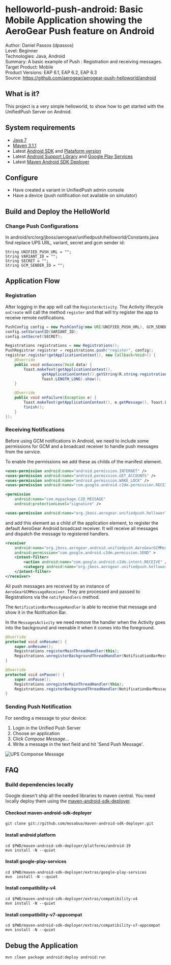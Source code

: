 # helloworld-push-android: Basic Mobile Application showing the AeroGear Push feature on Android

Author: Daniel Passos (dpassos)   
Level: Beginner   
Technologies: Java, Android   
Summary: A basic example of Push : Registration and receiving messages.   
Target Product: Mobile   
Product Versions: EAP 6.1, EAP 6.2, EAP 6.3   
Source: https://github.com/aerogear/aerogear-push-helloworld/android   

## What is it?

This project is a very simple helloworld, to show how to get started with the UnifiedPush Server on Android.

## System requirements

* [Java 7](http://www.oracle.com/technetwork/java/javase/downloads/index.html)
* [Maven 3.1.1](http://maven.apache.org)
* Latest [Android SDK](https://developer.android.com/sdk/index.html) and [Plataform version](http://developer.android.com/tools/revisions/platforms.html)
* Latest [Android Support Library](http://developer.android.com/tools/support-library/index.html) and [Google Play Services](http://developer.android.com/google/play-services/index.html)
* Latest [Maven Android SDK Deployer](https://github.com/mosabua/maven-android-sdk-deployer)

## Configure

* Have created a variant in UnifiedPush admin console
* Have a device (push notification not available on simulator)

## Build and Deploy the HelloWorld

### Change Push Configurations

In android/src/org/jboss/aerogear/unifiedpush/helloworld/Constants.java find replace UPS URL, variant, secret and gcm sender id:

```
String UNIFIED_PUSH_URL = "";
String VARIANT_ID = "";
String SECRET = "";
String GCM_SENDER_ID = "";
```

## Application Flow

### Registration

After logging in the app will call the `RegisterActivity`. The Activity lifecycle `onCreate` will call the method `register` and that will try register the app to receive remote notifications.

```java
PushConfig config = new PushConfig(new URI(UNIFIED_PUSH_URL), GCM_SENDER_ID);
config.setVariantID(VARIANT_ID);
config.setSecret(SECRET);

Registrations registrations = new Registrations();
PushRegistrar registrar = registrations.push("register", config);
registrar.register(getApplicationContext(), new Callback<Void>() {
    @Override
    public void onSuccess(Void data) {
        Toast.makeText(getApplicationContext(),
                getApplicationContext().getString(R.string.registration_successful),
                Toast.LENGTH_LONG).show();
    }

    @Override
    public void onFailure(Exception e) {
        Toast.makeText(getApplicationContext(), e.getMessage(), Toast.LENGTH_LONG).show();
        finish();
    }
});

```

### Receiving Notifications

Before using GCM notifications in Android, we need to include some permissions for GCM and a broadcast receiver to handle push messages from the service.

To enable the permissions we add these as childs of the manifest element.

```xml
<uses-permission android:name="android.permission.INTERNET" />
<uses-permission android:name="android.permission.GET_ACCOUNTS" />
<uses-permission android:name="android.permission.WAKE_LOCK" />
<uses-permission android:name="com.google.android.c2dm.permission.RECEIVE" />

<permission
    android:name="com.mypackage.C2D_MESSAGE"
    android:protectionLevel="signature" />

<uses-permission android:name="org.jboss.aerogear.unifiedpush.helloworld" />
```

and add this element as a child of the application element, to register the default AeroGear Android broadcast receiver. It will receive all messages and dispatch the message to registered handlers.

```xml
<receiver
    android:name="org.jboss.aerogear.android.unifiedpush.AeroGearGCMMessageReceiver"
    android:permission="com.google.android.c2dm.permission.SEND" >
    <intent-filter>
        <action android:name="com.google.android.c2dm.intent.RECEIVE" />
        <category android:name="org.jboss.aerogear.unifiedpush.helloworld" />
    </intent-filter>
</receiver>
```

All push messages are received by an instance of `AeroGearGCMMessageReceiver`. They are processed and passed to Registrations via the `notifyHandlers` method.

The `NotificationBarMessageHandler` is able to receive that message and show it in the Notifcation Bar.

In the `MessagesActivity` we need remove the handler when the Activity goes into the background and reenable it when it comes into the foreground.

```java
@Override
protected void onResume() {
    super.onResume();
    Registrations.registerMainThreadHandler(this);
    Registrations.unregisterBackgroundThreadHandler(NotificationBarMessageHandler.instance);
}

@Override
protected void onPause() {
    super.onPause();
    Registrations.unregisterMainThreadHandler(this);
    Registrations.registerBackgroundThreadHandler(NotificationBarMessageHandler.instance);
}
```

### Sending Push Notification

For sending a message to your device:

1. Login in the Unified Push Server
1. Choose an application
1. Click _Compose Message..._
1. Write a message in the text field and hit 'Send Push Message'.

![UPS Componse Message](https://raw.githubusercontent.com/aerogear/aerogear-push-helloworld/master/cordova/doc/compose-message.png)

## FAQ

### Build dependencies locally

Google doesn't ship all the needed libraries to maven central. You need locally deploy them using the [maven-android-sdk-deployer](https://github.com/mosabua/maven-android-sdk-deployer).

#### Checkout maven-android-sdk-deployer
```
git clone git://github.com/mosabua/maven-android-sdk-deployer.git
```

#### Install android platform
```
cd $PWD/maven-android-sdk-deployer/platforms/android-19
mvn install -N --quiet
```

#### Install google-play-services
```
cd $PWD/maven-android-sdk-deployer/extras/google-play-services
mvn  install -N --quiet
```

#### Install compatibility-v4
```
cd $PWD/maven-android-sdk-deployer/extras/compatibility-v4
mvn install -N --quiet
```

#### Install compatibility-v7-appcompat
```
cd $PWD/maven-android-sdk-deployer/extras/compatibility-v7-appcompat
mvn install -N --quiet
```


## Debug the Application

```
mvn clean package android:deploy android:run
```
